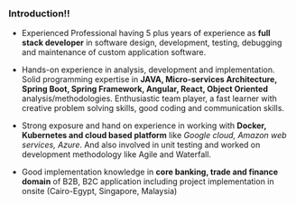 ### Introduction!!

* Experienced Professional having 5 plus years of experience as <b>full stack developer</b> in software design, development, testing, debugging and maintenance of custom application software.

* Hands-on experience in analysis, development and implementation. Solid programming expertise in <b>JAVA, Micro-services Architecture, Spring Boot, Spring Framework, Angular, React, Object Oriented</b> analysis/methodologies. Enthusiastic team player, a fast learner with creative problem solving skills, good coding and communication skills.

* Strong exposure and hand on experience in working with <b>Docker, Kubernetes and cloud based platform</b> like <i>Google cloud, Amazon web services, Azure</i>. And also involved in unit testing and worked on development methodology like Agile and Waterfall.

* Good implementation knowledge in <b>core banking, trade and finance domain</b> of B2B, B2C application including project implementation in onsite (Cairo-Egypt, Singapore, Malaysia)

